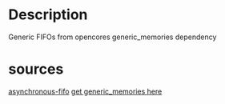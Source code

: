 # Description
Generic FIFOs from opencores
generic_memories dependency
# sources
[asynchronous-fifo](https://opencores.org/projects/generic_fifos)
[get generic_memories here](https://opencores.org/projects/sxp)